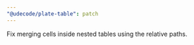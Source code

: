 ```yaml
---
"@udecode/plate-table": patch
---
```


Fix merging cells inside nested tables using the relative paths.
